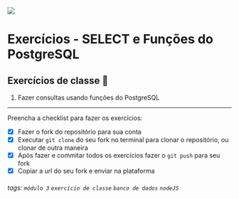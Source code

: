 ![](https://i.imgur.com/xG74tOh.png)

# Exercícios - SELECT e Funções do PostgreSQL

## Exercícios de classe 🏫

1. Fazer consultas usando funções do PostgreSQL

---

Preencha a checklist para fazer os exercícios:

-   [x] Fazer o fork do repositório para sua conta
-   [x] Executar `git clone` do seu fork no terminal para clonar o repositório, ou clonar de outra maneira
-   [x] Após fazer e commitar todos os exercícios fazer o `git push` para seu fork
-   [x] Copiar a url do seu fork e enviar na plataforma

###### tags: `módulo 3` `exercício de classe` `banco de dados` `nodeJS`

